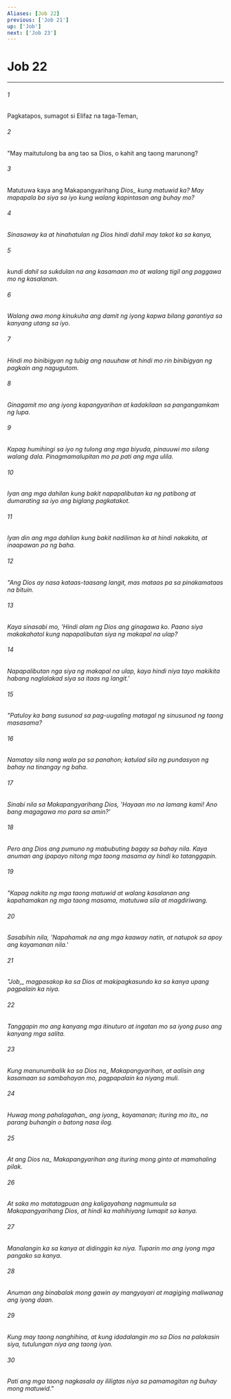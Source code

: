 ```yaml
---
Aliases: [Job 22]
previous: ['Job 21']
up: ['Job']
next: ['Job 23']
---
```

# Job 22

***






















###### 1 










Pagkatapos, sumagot si Elifaz na taga-Teman, 





















###### 2 










"May maitutulong ba ang tao sa Dios, o kahit ang taong marunong? 





















###### 3 










Matutuwa kaya ang Makapangyarihang <i class="trans-change">Dios_ kung matuwid ka? May mapapala ba siya sa iyo kung walang kapintasan ang buhay mo? 





















###### 4 










Sinasaway ka at hinahatulan ng Dios hindi dahil may takot ka sa kanya, 





















###### 5 










kundi dahil sa sukdulan na ang kasamaan mo at walang tigil ang paggawa mo ng kasalanan. 





















###### 6 










Walang awa mong kinukuha ang damit ng iyong kapwa bilang garantiya sa kanyang utang sa iyo. 





















###### 7 










Hindi mo binibigyan ng tubig ang nauuhaw at hindi mo rin binibigyan ng pagkain ang nagugutom. 





















###### 8 










Ginagamit mo ang iyong kapangyarihan at kadakilaan sa pangangamkam ng lupa. 





















###### 9 










Kapag humihingi sa iyo ng tulong ang mga biyuda, pinauuwi mo silang walang dala. Pinagmamalupitan mo pa pati ang mga ulila. 





















###### 10 










Iyan ang mga dahilan kung bakit napapalibutan ka ng patibong at dumarating sa iyo ang biglang pagkatakot. 





















###### 11 










Iyan din ang mga dahilan kung bakit nadiliman ka at hindi nakakita, at inaapawan pa ng baha. 





















###### 12 










"Ang Dios ay nasa kataas-taasang langit, mas mataas pa sa pinakamataas na bituin. 





















###### 13 










Kaya sinasabi mo, 'Hindi alam ng Dios ang ginagawa ko. Paano siya makakahatol kung napapalibutan siya ng makapal na ulap? 





















###### 14 










Napapalibutan nga siya ng makapal na ulap, kaya hindi niya tayo makikita habang naglalakad siya sa itaas ng langit.' 





















###### 15 










"Patuloy ka bang susunod sa pag-uugaling matagal ng sinusunod ng taong masasama? 





















###### 16 










Namatay sila nang wala pa sa panahon; katulad sila ng pundasyon ng bahay na tinangay ng baha. 





















###### 17 










Sinabi nila sa Makapangyarihang Dios, 'Hayaan mo na lamang kami! Ano bang magagawa mo para sa amin?' 





















###### 18 










Pero ang Dios ang pumuno ng mabubuting bagay sa bahay nila. Kaya anuman ang ipapayo nitong mga taong masama ay hindi ko tatanggapin. 





















###### 19 










"Kapag nakita ng mga taong matuwid at walang kasalanan ang kapahamakan ng mga taong masama, matutuwa sila at magdiriwang. 





















###### 20 










Sasabihin nila, 'Napahamak na ang mga kaaway natin, at natupok sa apoy ang kayamanan nila.' 





















###### 21 










"<i class="trans-change">Job,_ magpasakop ka sa Dios at makipagkasundo ka sa kanya upang pagpalain ka niya. 





















###### 22 










Tanggapin mo ang kanyang mga itinuturo at ingatan mo sa iyong puso ang kanyang mga salita. 





















###### 23 










Kung manunumbalik ka sa <i class="trans-change">Dios na_ Makapangyarihan, at aalisin ang kasamaan sa sambahayan mo, pagpapalain ka niyang muli. 





















###### 24 










<i class="trans-change">Huwag mong pahalagahan_ ang <i class="trans-change">iyong_ kayamanan; ituring mo <i class="trans-change">ito_ na parang buhangin o batong nasa ilog. 





















###### 25 










At ang <i class="trans-change">Dios na_ Makapangyarihan ang ituring mong ginto at mamahaling pilak. 





















###### 26 










At saka mo matatagpuan ang kaligayahang nagmumula sa Makapangyarihang Dios, at hindi ka mahihiyang lumapit sa kanya. 





















###### 27 










Manalangin ka sa kanya at didinggin ka niya. Tuparin mo ang iyong mga pangako sa kanya. 





















###### 28 










Anuman ang binabalak mong gawin ay mangyayari at magiging maliwanag ang iyong daan. 





















###### 29 










Kung may taong nanghihina, at kung idadalangin mo sa Dios na palakasin siya, tutulungan niya ang taong iyon. 





















###### 30 










Pati ang mga taong nagkasala ay ililigtas niya sa pamamagitan ng buhay mong matuwid."
